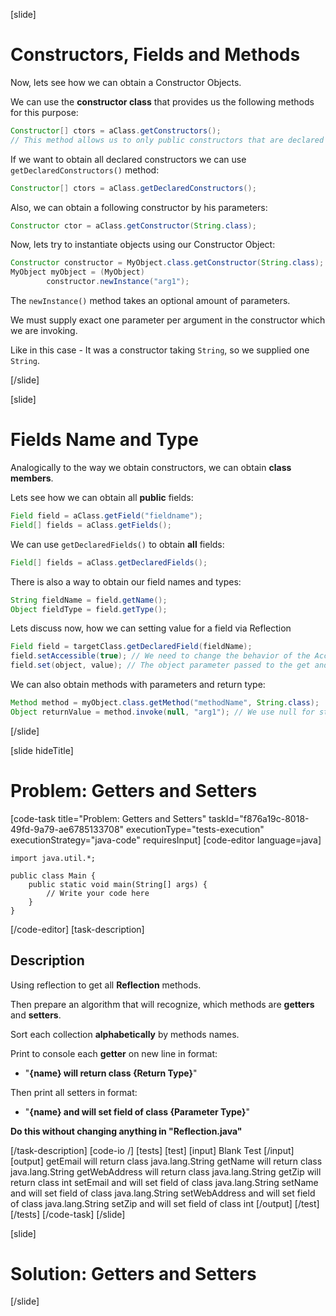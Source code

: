 [slide]


# Constructors, Fields and Methods

Now, lets see how we can obtain a Constructor Objects.

We can use the **constructor class** that provides us the following methods for this purpose:

```java
Constructor[] ctors = aClass.getConstructors();
// This method allows us to only public constructors that are declared in our class and its superclass
```

If we want to obtain all declared constructors we can use `getDeclaredConstructors()` method:

``` java
Constructor[] ctors = aClass.getDeclaredConstructors();
```

Also, we can obtain a following constructor by his parameters:

```java
Constructor ctor = aClass.getConstructor(String.class);
```

Now, lets try to instantiate objects using our Constructor Object:

``` java
Constructor constructor = MyObject.class.getConstructor(String.class);
MyObject myObject = (MyObject)
        constructor.newInstance("arg1");
```

The `newInstance()` method takes an optional amount of parameters.

We must supply exact one parameter per argument in the constructor which we are invoking.

Like in this case - It was a constructor taking `String`, so we supplied one `String`.



[/slide]

[slide]

# Fields Name and Type

Analogically to the way we obtain constructors, we can obtain **class members**.

Lets see how we can obtain all **public** fields:

``` java
Field field = aClass.getField("fieldname");
Field[] fields = aClass.getFields();
```

We can use `getDeclaredFields()` to obtain **all** fields:

``` java
Field[] fields = aClass.getDeclaredFields();
```

There is also a way to obtain our field names and types:

``` java
String fieldName = field.getName();
Object fieldType = field.getType();
```

Lets discuss now, how we can setting value for a field via Reflection

``` java
Field field = targetClass.getDeclaredField(fieldName);
field.setAccessible(true); // We need to change the behavior of the AccessibleObject
field.set(object, value); // The object parameter passed to the get and set method should be an instance of the class that owns the field.
```

We can also obtain methods with parameters and return type:

```java
Method method = myObject.class.getMethod("methodName", String.class);
Object returnValue = method.invoke(null, "arg1"); // We use null for static methods
```



[/slide]

[slide hideTitle]
# Problem: Getters and Setters
[code-task title="Problem: Getters and Setters" taskId="f876a19c-8018-49fd-9a79-ae6785133708" executionType="tests-execution" executionStrategy="java-code" requiresInput]
[code-editor language=java]
```
import java.util.*;

public class Main {
    public static void main(String[] args) {
        // Write your code here
    }
}
```
[/code-editor]
[task-description]
## Description
Using reflection to get all **Reflection** methods. 

Then prepare an algorithm that will recognize, which methods are **getters** and **setters**. 

Sort each collection **alphabetically** by methods names. 

Print to console each **getter** on new line in format:
- "**{name} will return class {Return Type}**"

Then print all setters in format:
- "**{name} and will set field of class {Parameter Type}**"

**Do this without changing anything in "Reflection.java"**

[/task-description]
[code-io /]
[tests]
[test]
[input]
Blank Test
[/input]
[output]
getEmail will return class java.lang.String
getName will return class java.lang.String
getWebAddress will return class java.lang.String
getZip will return class int
setEmail and will set field of class java.lang.String
setName and will set field of class java.lang.String
setWebAddress and will set field of class java.lang.String
setZip and will set field of class int
[/output]
[/test]
[/tests]
[/code-task]
[/slide]

[slide]

# Solution: Getters and Setters

[/slide]